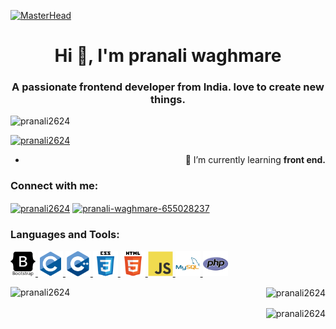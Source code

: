 [![MasterHead](https://image.freepik.com/vetores-gratis/conceito-de-banner-da-web-de-desenvolvimento-front-end-melhoria-da-interface-do-site-ilustracao_277904-4428.jpg
)](https://rishavchanda.io
)


<h1 align="center">Hi 👋, I'm pranali waghmare</h1>
<h3 align="center">A passionate frontend developer from India. love to create new things.</h3>
<imag align="right" alt="gif" width="400" src="https://i.pinimg.com/originals/dc/7a/2f/dc7a2f909252775b30dd062c33ebbf64.jpg">

<p align="left"> <img src="https://komarev.com/ghpvc/?username=pranali2624&label=Profile%20views&color=0e75b6&style=flat" alt="pranali2624" /> </p>

<p align="left"> <a href="https://twitter.com/pranali2624" target="blank"><img src="https://img.shields.io/twitter/follow/pranali2624?logo=twitter&style=for-the-badge" alt="pranali2624" /></a> </p>

- 🌱 I’m currently learning **front end.**

<h3 align="left">Connect with me:</h3>
<p align="left">
<a href="https://twitter.com/pranali2624" target="blank"><img align="center" src="https://raw.githubusercontent.com/rahuldkjain/github-profile-readme-generator/master/src/images/icons/Social/twitter.svg" alt="pranali2624" height="30" width="40" /></a>
<a href="https://linkedin.com/in/pranali-waghmare-655028237" target="blank"><img align="center" src="https://raw.githubusercontent.com/rahuldkjain/github-profile-readme-generator/master/src/images/icons/Social/linked-in-alt.svg" alt="pranali-waghmare-655028237" height="30" width="40" /></a>
</p>



<h3 align="left">Languages and Tools:</h3>
<p align="left"> <a href="https://getbootstrap.com" target="_blank" rel="noreferrer"> <img src="https://raw.githubusercontent.com/devicons/devicon/master/icons/bootstrap/bootstrap-plain-wordmark.svg" alt="bootstrap" width="40" height="40"/> </a> <a href="https://www.cprogramming.com/" target="_blank" rel="noreferrer"> <img src="https://raw.githubusercontent.com/devicons/devicon/master/icons/c/c-original.svg" alt="c" width="40" height="40"/> </a> <a href="https://www.w3schools.com/cpp/" target="_blank" rel="noreferrer"> <img src="https://raw.githubusercontent.com/devicons/devicon/master/icons/cplusplus/cplusplus-original.svg" alt="cplusplus" width="40" height="40"/> </a> <a href="https://www.w3schools.com/css/" target="_blank" rel="noreferrer"> <img src="https://raw.githubusercontent.com/devicons/devicon/master/icons/css3/css3-original-wordmark.svg" alt="css3" width="40" height="40"/> </a> <a href="https://www.w3.org/html/" target="_blank" rel="noreferrer"> <img src="https://raw.githubusercontent.com/devicons/devicon/master/icons/html5/html5-original-wordmark.svg" alt="html5" width="40" height="40"/> </a> <a href="https://developer.mozilla.org/en-US/docs/Web/JavaScript" target="_blank" rel="noreferrer"> <img src="https://raw.githubusercontent.com/devicons/devicon/master/icons/javascript/javascript-original.svg" alt="javascript" width="40" height="40"/> </a> <a href="https://www.mysql.com/" target="_blank" rel="noreferrer"> <img src="https://raw.githubusercontent.com/devicons/devicon/master/icons/mysql/mysql-original-wordmark.svg" alt="mysql" width="40" height="40"/> </a> <a href="https://www.php.net" target="_blank" rel="noreferrer"> <img src="https://raw.githubusercontent.com/devicons/devicon/master/icons/php/php-original.svg" alt="php" width="40" height="40"/> </a> </p>

<p><img align="left" src="https://github-readme-stats.vercel.app/api/top-langs?username=pranali2624&show_icons=true&locale=en&layout=compact" alt="pranali2624" /></p>

<p>&nbsp;<img align="center" src="https://github-readme-stats.vercel.app/api?username=pranali2624&show_icons=true&locale=en" alt="pranali2624" /></p>

<p><img align="center" src="https://github-readme-streak-stats.herokuapp.com/?user=pranali2624&" alt="pranali2624" /></p>
